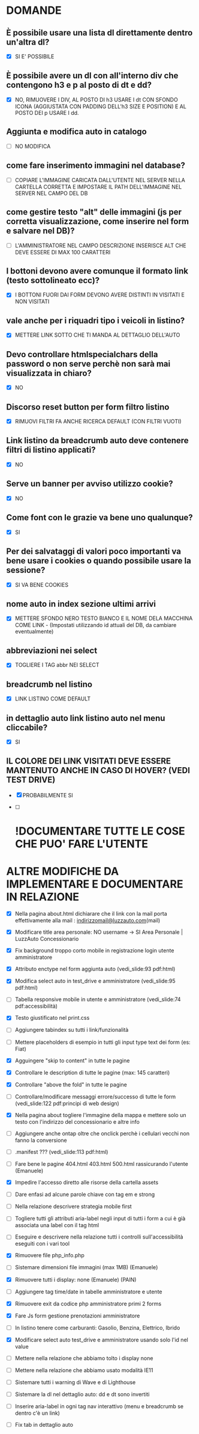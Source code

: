 # DOMANDE

## È possibile usare una lista dl direttamente dentro un'altra dl? 
- [x] SI E' POSSIBILE

## È possibile avere un dl con all'interno div che contengono h3 e p al posto di dt e dd?
- [x] NO, RIMUOVERE I DIV, AL POSTO DI h3 USARE I dt CON SFONDO ICONA (AGGIUSTATA CON PADDING DELL'h3 SIZE E POSITION) E AL POSTO DEI p USARE I dd.

## Aggiunta e modifica auto in catalogo
- [ ] NO MODIFICA

## come fare inserimento immagini nel database?
- [ ] COPIARE L'IMMAGINE CARICATA DALL'UTENTE NEL SERVER NELLA CARTELLA CORRETTA E IMPOSTARE IL PATH DELL'IMMAGINE NEL SERVER NEL CAMPO DEL DB

## come gestire testo "alt" delle immagini (js per corretta visualizzazione, come inserire nel form e salvare nel DB)?
- [ ] L'AMMINISTRATORE NEL CAMPO DESCRIZIONE INSERISCE ALT CHE DEVE ESSERE DI MAX 100 CARATTERI

## I bottoni devono avere comunque il formato link (testo sottolineato ecc)?
- [x] I BOTTONI FUORI DAI FORM DEVONO AVERE DISTINTI IN VISITATI E NON VISITATI

## vale anche per i riquadri tipo i veicoli in listino?
- [x] METTERE LINK SOTTO CHE TI MANDA AL DETTAGLIO DELL'AUTO

## Devo controllare htmlspecialchars della password o non serve perchè non sarà mai visualizzata in chiaro?
- [x] NO

## Discorso reset button per form filtro listino
- [x] RIMUOVI FILTRI FA ANCHE RICERCA DEFAULT (CON FILTRI VUOTI)

## Link listino da breadcrumb auto deve contenere filtri di listino applicati?
- [x] NO

## Serve un banner per avviso utilizzo cookie?
- [x] NO

## Come font con le grazie va bene uno qualunque?
- [x] SI

## Per dei salvataggi di valori poco importanti va bene usare i cookies o quando possibile usare la sessione?
- [x] SI VA BENE COOKIES

## nome auto in index sezione ultimi arrivi
- [x] METTERE SFONDO NERO TESTO BIANCO E IL NOME DELA MACCHINA COME LINK - (Impostati utilizzando id attuali del DB, da cambiare eventualmente)

## abbreviazioni nei select
- [x] TOGLIERE I TAG abbr NEI SELECT

## breadcrumb nel listino
- [x] LINK LISTINO COME DEFAULT

## in dettaglio auto link listino auto nel menu cliccabile?
- [x] SI

## IL COLORE DEI LINK VISITATI DEVE ESSERE MANTENUTO ANCHE IN CASO DI HOVER? (VEDI TEST DRIVE)
- [x] PROBABILMENTE SI

- [ ] # !DOCUMENTARE TUTTE LE COSE CHE PUO' FARE L'UTENTE


  
# ALTRE MODIFICHE DA IMPLEMENTARE E DOCUMENTARE IN RELAZIONE
- [x] Nella pagina about.html dichiarare che il link con la mail porta effettivamente alla mail : indirizzomail@luzzauto.com(mail)

- [x] Modificare title area personale: NO username -> SI Area Personale | LuzzAuto Concessionario

- [x] Fix background troppo corto mobile in registrazione login utente amministratore

- [x] Attributo enctype nel form aggiunta auto (vedi_slide:93 pdf:html)

- [x] Modifica select auto in test_drive e amministratore (vedi_slide:95 pdf:html)

- [ ] Tabella responsive mobile in utente e amministratore (vedi_slide:74 pdf:accessibilità)

- [x] Testo giustificato nel print.css

- [ ] Aggiungere tabindex su tutti i link/funzionalità

- [ ] Mettere placeholders di esempio in tutti gli input type text dei form (es: Fiat)

- [x] Agguingere "skip to content" in tutte le pagine

- [x] Controllare le description di tutte le pagine (max: 145 caratteri)

- [x] Controllare "above the fold" in tutte le pagine

- [ ] Controllare/modificare messaggi errore/successo di tutte le form (vedi_slide:122 pdf:principi di web design)

- [x] Nella pagina about togliere l'immagine della mappa e mettere solo un testo con l'indirizzo del concessionario e altre info

- [ ] Aggiungere anche ontap oltre che onclick perchè i cellulari vecchi non fanno la conversione

- [ ] .manifest ??? (vedi_slide:113 pdf:html)

- [ ] Fare bene le pagine 404.html 403.html 500.html rassicurando l'utente (Emanuele)

- [x] Impedire l'accesso diretto alle risorse della cartella assets

- [ ] Dare enfasi ad alcune parole chiave con tag em e strong

- [ ] Nella relazione descrivere strategia mobile first

- [ ] Togliere tutti gli attributi aria-label negli input di tutti i form a cui è già associata una label con il tag html

- [ ] Eseguire e descrivere nella relazione tutti i controlli sull'accessibilità eseguiti con i vari tool

- [x] Rimuovere file php_info.php

- [ ] Sistemare dimensioni file immagini (max 1MB) (Emanuele)

- [x] Rimuovere tutti i display: none (Emanuele) (PAIN)

- [ ] Aggiungere tag time/date in tabelle amministratore e utente

- [x] Rimuovere exit da codice php amministratore primi 2 forms

- [x] Fare Js form gestione prenotazioni amministratore

- [ ] In listino tenere come carburanti: Gasolio, Benzina, Elettrico, Ibrido

- [x] Modificare select auto test_drive e amministratore usando solo l'id nel value

- [ ] Mettere nella relazione che abbiamo tolto i display none

- [ ] Mettere nella relazione che abbiamo usato modalità IE11

- [ ] Sistemare tutti i warning di Wave e di Lighthouse

- [ ] Sistemare la dl nel dettaglio auto: dd e dt sono invertiti

- [ ] Inserire aria-label in ogni tag nav interattivo (menu e breadcrumb se dentro c'è un link)

- [ ] Fix tab in dettaglio auto

